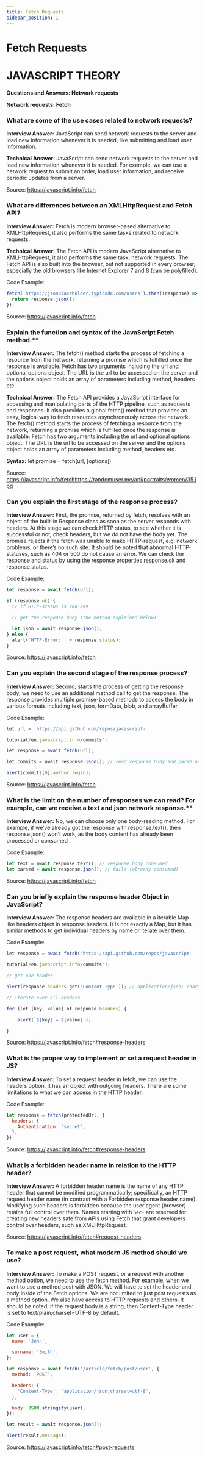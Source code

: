 ```yaml
---
title: Fetch Requests
sidebar_position: 1
---
```


# Fetch Requests

# JAVASCRIPT THEORY

**Questions and Answers: Network requests**

**Network requests: Fetch**

### What are some of the use cases related to network requests?

**Interview Answer:** JavaScript can send network requests to the server and load new information whenever it is needed, like submitting and load user information.

**Technical Answer:** JavaScript can send network requests to the server and load new information whenever it is needed. For example, we can use a network request to submit an order, load user information, and receive periodic updates from a server.

Source: <https://javascript.info/fetch>

### What are differences between an XMLHttpRequest and Fetch API?

**Interview Answer:** Fetch is modern browser-based alternative to XMLHttpRequest, it also performs the same tasks related to network requests.

**Technical Answer:** The Fetch API is modern JavaScript alternative to XMLHttpRequest, it also performs the same task, network requests. The Fetch API is also built into the browser, but not supported in every browser, especially the old browsers like Internet Explorer 7 and 8 (can be polyfilled).

Code Example:

```js
fetch('https://jsonplaceholder.typicode.com/users').then((response) => {
  return response.json();
});
```

Source: <https://javascript.info/fetch>

### Explain the function and syntax of the JavaScript Fetch method.\*\*

**Interview Answer:** The fetch() method starts the process of fetching a resource from the network, returning a promise which is fulfilled once the response is available. Fetch has two arguments including the url and optional options object. The URL is the url to be accessed on the server and the options object holds an array of parameters including method, headers etc.

**Technical Answer:** The Fetch API provides a JavaScript interface for accessing and manipulating parts of the HTTP pipeline, such as requests and responses. It also provides a global fetch() method that provides an easy, logical way to fetch resources asynchronously across the network. The fetch() method starts the process of fetching a resource from the network, returning a promise which is fulfilled once the response is available. Fetch has two arguments including the url and optional options object. The URL is the url to be accessed on the server and the options object holds an array of parameters including method, headers etc.

**Syntax:** let promise = fetch(url, [options])

Source: <https://javascript.info/fetch><https://randomuser.me/api/portraits/women/35.jpg>

### Can you explain the first stage of the response process?

**Interview Answer:** First, the promise, returned by fetch, resolves with an object of the built-in Response class as soon as the server responds with headers. At this stage we can check HTTP status, to see whether it is successful or not, check headers, but we do not have the body yet. The promise rejects if the fetch was unable to make HTTP-request, e.g. network problems, or there’s no such site. It should be noted that abnormal HTTP-statuses, such as 404 or 500 do not cause an error. We can check the response and status by using the response properties response.ok and response.status.

Code Example:

```js
let response = await fetch(url);

if (response.ok) {
  // if HTTP-status is 200-299

  // get the response body (the method explained below)

  let json = await response.json();
} else {
  alert('HTTP-Error: ' + response.status);
}
```

Source: <https://javascript.info/fetch>

### Can you explain the second stage of the response process?

**Interview Answer:** Second, starts the process of getting the response body, we need to use an additional method call to get the response. The response provides multiple promise-based methods to access the body in various formats including text, json, formData, blob, and arrayBuffer.

Code Example:

```js
let url = 'https://api.github.com/repos/javascript-

tutorial/en.javascript.info/commits';

let response = await fetch(url);

let commits = await response.json(); // read response body and parse as JSON

alert(commits[0].author.login);
```

Source: <https://javascript.info/fetch>

### What is the limit on the number of responses we can read? For example, can we receive a text and json network response.\*\*

**Interview Answer:** No, we can choose only one body-reading method. For example, if we’ve already got the response with response.text(), then response.json() won’t work, as the body content has already been processed or consumed .

Code Example:

```js
let text = await response.text(); // response body consumed
let parsed = await response.json(); // fails (already consumed)
```

Source: <https://javascript.info/fetch>

### Can you briefly explain the response header Object in JavaScript?

**Interview Answer:** The response headers are available in a iterable Map-like headers object in response.headers. It is not exactly a Map, but it has similar methods to get individual headers by name or iterate over them.

Code Example:

```js
let response = await fetch('https://api.github.com/repos/javascript-

tutorial/en.javascript.info/commits');

// get one header

alert(response.headers.get('Content-Type')); // application/json; charset=utf-8

// iterate over all headers

for (let [key, value] of response.headers) {

    alert(`${key} = ${value}`);

}
```

Source: <https://javascript.info/fetch#response-headers>

### What is the proper way to implement or set a request header in JS?

**Interview Answer:** To set a request header in fetch, we can use the headers option. It has an object with outgoing headers. There are some limitations to what we can access in the HTTP header.

Code Example:

```js
let response = fetch(protectedUrl, {
  headers: {
    Authentication: 'secret',
  },
});
```

Source: <https://javascript.info/fetch#response-headers>

### What is a forbidden header name in relation to the HTTP header?

**Interview Answer:** A forbidden header name is the name of any HTTP header that cannot be modified programmatically; specifically, an HTTP request header name (in contrast with a Forbidden response header name). Modifying such headers is forbidden because the user agent (browser) retains full control over them. Names starting with `Sec-` are reserved for creating new headers safe from APIs using Fetch that grant developers control over headers, such as XMLHttpRequest.

Source: <https://javascript.info/fetch#request-headers>

### To make a post request, what modern JS method should we use?

**Interview Answer:** To make a POST request, or a request with another method option, we need to use the fetch method. For example, when we want to use a method post with JSON. We will have to set the header and body inside of the Fetch options. We are not limited to just post requests as a method option. We also have access to HTTP requests and others. It should be noted, if the request body is a string, then Content-Type header is set to text/plain;charset=UTF-8 by default.

Code Example:

```js
let user = {
  name: 'John',

  surname: 'Smith',
};

let response = await fetch('/article/fetch/post/user', {
  method: 'POST',

  headers: {
    'Content-Type': 'application/json;charset=utf-8',
  },

  body: JSON.stringify(user),
});

let result = await response.json();

alert(result.message);
```

Source: <https://javascript.info/fetch#post-requests>
